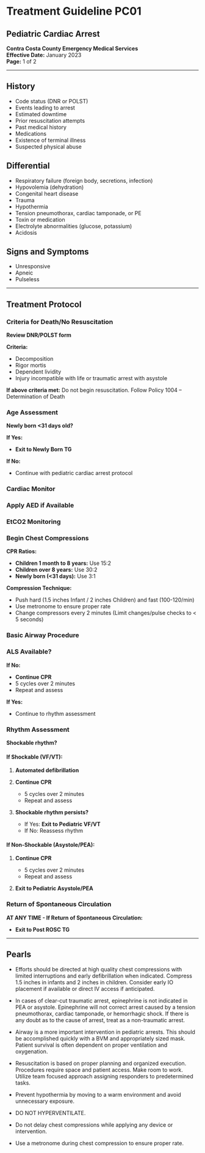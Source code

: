 # Treatment Guideline PC01
## Pediatric Cardiac Arrest

**Contra Costa County Emergency Medical Services**  
**Effective Date:** January 2023  
**Page:** 1 of 2

---

## History

- Code status (DNR or POLST)
- Events leading to arrest
- Estimated downtime
- Prior resuscitation attempts
- Past medical history
- Medications
- Existence of terminal illness
- Suspected physical abuse

## Differential

- Respiratory failure (foreign body, secretions, infection)
- Hypovolemia (dehydration)
- Congenital heart disease
- Trauma
- Hypothermia
- Tension pneumothorax, cardiac tamponade, or PE
- Toxin or medication
- Electrolyte abnormalities (glucose, potassium)
- Acidosis

## Signs and Symptoms

- Unresponsive
- Apneic
- Pulseless

---

## Treatment Protocol

### Criteria for Death/No Resuscitation

**Review DNR/POLST form**

**Criteria:**
- Decomposition
- Rigor mortis
- Dependent lividity
- Injury incompatible with life or traumatic arrest with asystole

**If above criteria met:** Do not begin resuscitation. Follow Policy 1004 – Determination of Death

### Age Assessment

**Newly born <31 days old?**

**If Yes:**
- **Exit to Newly Born TG**

**If No:**
- Continue with pediatric cardiac arrest protocol

### Cardiac Monitor

### Apply AED if Available

### EtCO2 Monitoring

### Begin Chest Compressions

**CPR Ratios:**
- **Children 1 month to 8 years:** Use 15:2
- **Children over 8 years:** Use 30:2
- **Newly born (<31 days):** Use 3:1

**Compression Technique:**
- Push hard (1.5 inches Infant / 2 inches Children) and fast (100-120/min)
- Use metronome to ensure proper rate
- Change compressors every 2 minutes (Limit changes/pulse checks to < 5 seconds)

### Basic Airway Procedure

### ALS Available?

**If No:**
- **Continue CPR**
- 5 cycles over 2 minutes
- Repeat and assess

**If Yes:**
- Continue to rhythm assessment

### Rhythm Assessment

**Shockable rhythm?**

#### If Shockable (VF/VT):

1. **Automated defibrillation**

2. **Continue CPR**
   - 5 cycles over 2 minutes
   - Repeat and assess

3. **Shockable rhythm persists?**
   - If Yes: **Exit to Pediatric VF/VT**
   - If No: Reassess rhythm

#### If Non-Shockable (Asystole/PEA):

1. **Continue CPR**
   - 5 cycles over 2 minutes
   - Repeat and assess

2. **Exit to Pediatric Asystole/PEA**

### Return of Spontaneous Circulation

**AT ANY TIME - If Return of Spontaneous Circulation:**
- **Exit to Post ROSC TG**

---

## Pearls

- Efforts should be directed at high quality chest compressions with limited interruptions and early defibrillation when indicated. Compress 1.5 inches in infants and 2 inches in children. Consider early IO placement if available or direct IV access if anticipated.

- In cases of clear-cut traumatic arrest, epinephrine is not indicated in PEA or asystole. Epinephrine will not correct arrest caused by a tension pneumothorax, cardiac tamponade, or hemorrhagic shock. If there is any doubt as to the cause of arrest, treat as a non-traumatic arrest.

- Airway is a more important intervention in pediatric arrests. This should be accomplished quickly with a BVM and appropriately sized mask. Patient survival is often dependent on proper ventilation and oxygenation.

- Resuscitation is based on proper planning and organized execution. Procedures require space and patient access. Make room to work. Utilize team focused approach assigning responders to predetermined tasks.

- Prevent hypothermia by moving to a warm environment and avoid unnecessary exposure.

- DO NOT HYPERVENTILATE.

- Do not delay chest compressions while applying any device or intervention.

- Use a metronome during chest compression to ensure proper rate.

